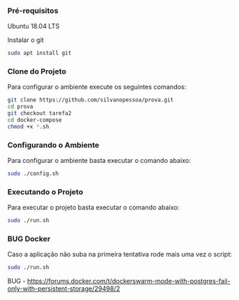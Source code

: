 ### Pré-requisitos
Ubuntu 18.04 LTS

Instalar o git

```sh
sudo apt install git
```


### Clone do Projeto

Para configurar o ambiente execute os seguintes comandos:

```sh
git clone https://github.com/silvanopessoa/prova.git
cd prova
git checkout tarefa2
cd docker-compose
chmod +x *.sh
```
### Configurando o Ambiente

Para configurar o ambiente basta executar o comando abaixo:

```sh
sudo ./config.sh
```

### Executando o Projeto

Para executar o projeto basta executar o comando abaixo:

```sh
sudo ./run.sh
```

### BUG Docker
Caso a aplicação não suba na primeira tentativa rode mais uma vez o script:

```sh
sudo ./run.sh
```
BUG - https://forums.docker.com/t/dockerswarm-mode-with-postgres-fail-only-with-persistent-storage/29498/2
